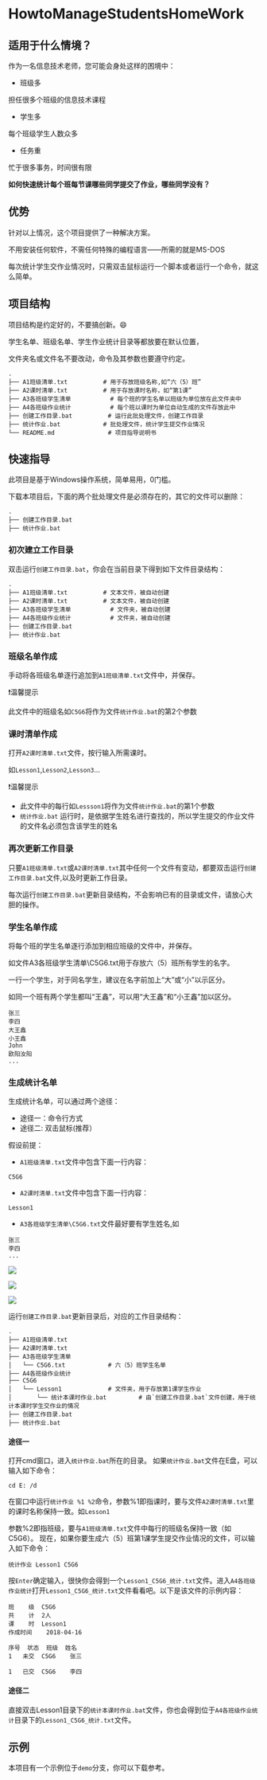 # HowtoManageStudentsHomeWork

## 适用于什么情境？
作为一名信息技术老师，您可能会身处这样的困境中：

- 班级多

担任很多个班级的信息技术课程
- 学生多

每个班级学生人数众多
- 任务重

忙于很多事务，时间很有限

**如何快速统计每个班每节课哪些同学提交了作业，哪些同学没有？**
## 优势
针对以上情况，这个项目提供了一种解决方案。

不用安装任何软件，不需任何特殊的编程语言——所需的就是MS-DOS

每次统计学生交作业情况时，只需双击鼠标运行一个脚本或者运行一个命令，就这么简单。
## 项目结构
项目结构是约定好的，不要搞创新。:smile:

学生名单、班级名单、学生作业统计目录等都放要在默认位置，

文件夹名或文件名不要改动，命令及其参数也要遵守约定。
```
.
├── A1班级清单.txt			# 用于存放班级名称,如“六（5）班”
├── A2课时清单.txt			# 用于存放课时名称，如“第1课”
├── A3各班级学生清单			# 每个班的学生名单以班级为单位放在此文件夹中
├── A4各班级作业统计			# 每个班以课时为单位自动生成的文件存放此中
├── 创建工作目录.bat			# 运行此批处理文件，创建工作目录
├── 统计作业.bat			# 批处理文件，统计学生提交作业情况
└── README.md				# 项目指导说明书

```
## 快速指导
此项目是基于Windows操作系统，简单易用，0门槛。 

下载本项目后，下面的两个批处理文件是必须存在的，其它的文件可以删除：
```
.
├── 创建工作目录.bat
├── 统计作业.bat

```
### 初次建立工作目录
双击运行`创建工作目录.bat`，你会在当前目录下得到如下文件目录结构：
```
.
├── A1班级清单.txt			# 文本文件，被自动创建
├── A2课时清单.txt			# 文本文件，被自动创建
├── A3各班级学生清单			# 文件夹，被自动创建
├── A4各班级作业统计			# 文件夹，被自动创建
├── 创建工作目录.bat
├── 统计作业.bat
```

### 班级名单作成
手动将各班级名单逐行追加到`A1班级清单.txt`文件中，并保存。

:heavy_exclamation_mark:温馨提示

此文件中的班级名如`C5G6`将作为文件`统计作业.bat`的第2个参数

### 课时清单作成
打开`A2课时清单.txt`文件，按行输入所需课时。

如`Lesson1`,`Lesson2`,`Lesson3`...

:heavy_exclamation_mark:温馨提示
- 此文件中的每行如`Lessson1`将作为文件`统计作业.bat`的第1个参数
- `统计作业.bat` 运行时，是依据学生姓名进行查找的，所以学生提交的作业文件的文件名必须包含该学生的姓名

### 再次更新工作目录
只要`A1班级清单.txt`或`A2课时清单.txt`其中任何一个文件有变动，都要双击运行`创建工作目录.bat`文件,以及时更新工作目录。

每次运行`创建工作目录.bat`更新目录结构，不会影响已有的目录或文件，请放心大胆的操作。
### 学生名单作成
将每个班的学生名单逐行添加到相应班级的文件中，并保存。

如文件A3各班级学生清单\C5G6.txt用于存放六（5）班所有学生的名字。

一行一个学生，对于同名学生，建议在名字前加上“大”或“小”以示区分。

如同一个班有两个学生都叫“王鑫”，可以用“大王鑫”和“小王鑫”加以区分。

```
张三
李四
大王鑫
小王鑫
John
欧阳汝阳
...
```
### 生成统计名单
生成统计名单，可以通过两个途径：
- 途径一：命令行方式
- 途径二: 双击鼠标(推荐）

假设前提：

- `A1班级清单.txt`文件中包含下面一行内容：
```
C5G6
```
- `A2课时清单.txt`文件中包含下面一行内容：
```
Lesson1
```
- `A3各班级学生清单\C5G6.txt`文件最好要有学生姓名,如
```
张三
李四
...
```
![](A1班级清单-示例.PNG)

![](A2课时清单-示例.PNG)

![](C5G6-班级学生名单示例.PNG)

运行`创建工作目录.bat`更新目录后，对应的工作目录结构：
```
.
├── A1班级清单.txt
├── A2课时清单.txt
├── A3各班级学生清单
│   └── C5G6.txt			# 六（5）班学生名单
├── A4各班级作业统计
├── C5G6
│   └── Lesson1				# 文件夹，用于存放第1课学生作业
│       └── 统计本课时作业.bat			# 由`创建工作目录.bat`文件创建，用于统计本课时学生交作业的情况
├── 创建工作目录.bat
├── 统计作业.bat
```
#### 途径一
打开cmd窗口，进入`统计作业.bat`所在的目录。
如果`统计作业.bat`文件在E盘，可以输入如下命令：
```
cd E: /d
```
在窗口中运行`统计作业 %1 %2`命令，参数%1即指课时，要与文件`A2课时清单.txt`里的课时名称保持一致。如`Lesson1`

参数%2即指班级，要与`A1班级清单.txt`文件中每行的班级名保持一致（如C5G6）。
现在，如果你要生成六（5）班第1课学生提交作业情况的文件，可以输入如下命令：
```
统计作业 Lesson1 C5G6
```
按`Enter`确定输入，很快你会得到一个`Lesson1_C5G6_统计.txt`文件。进入`A4各班级作业统计`打开`Lesson1_C5G6_统计.txt`文件看看吧。以下是该文件的示例内容：
```
班    级	C5G6
共    计	2人
课    时	Lesson1
作成时间	2018-04-16

序号	状态	班级	姓名
1	未交	C5G6	张三

1	已交	C5G6	李四
```
#### 途径二
直接双击Lesson1目录下的`统计本课时作业.bat`文件，你也会得到位于`A4各班级作业统计`目录下的`Lesson1_C5G6_统计.txt`文件。

## 示例
本项目有一个示例位于`demo`分支，你可以下载参考。
